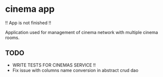 # cinema app

!! App is not finished !!

Application used for management of cinema network with multiple cinema rooms. 

## TODO

- WRITE TESTS FOR CINEMAS SERVICE !!
- Fix issue with columns name conversion in abstract crud dao



